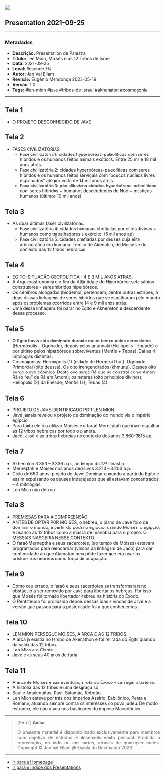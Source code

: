 ![](2021-09-25-ppt-1.jpg)

## Presentation 2021-09-25

---

### Metadados

- **Descrição:** Presentation de Palestra
- **Título:** Len Mion, Moisés e as 12 Tribos de Israel
- **Data:** 2021-09-25
- **Local:** Resende-RJ
- **Autor:** Jan Val Ellam
- **Revisão:** Eugênio Mendonça 2023-05-19
- **Versão:** 1.0
- **Tags:** #len-mion #jave #tribos-de-israel #akhenaton #cosmogonia

---
## Tela 1
- O PROJETO DESCONHECIDO DE JAVÉ
 
## Tela 2
- FASES CIVILIZATÓRIAS
	- Fase civilizatória 1: cidades hyperbóreas-paleolíticas com seres híbridos e os humanos feitos animais exóticos. Entre 25 mil e 18 mil anos atrás. 
	- Fase civilizatória 2: cidades hyperbóreas-paleolíticas com seres híbridos e os humanos feitos serviçais com “poucos núcleos livres espalhados” até por volta de 14 mil anos atrás. 
	- Fase civilizatória 3: pós-diluviana cidades hyperbóreas-paleolíticas com seres híbridos + humanos descendentes de Noé + mestiços humanos (últimos 10 mil anos). 

## Tela 3
- As duas últimas fases civilizatórias:  
	- Fase civilizatória 4: cidades humanas chefiadas por elites divinas + humanos como trabalhadores e exército. (5 mil anos ap) 
	- Fase civilizatória 5: cidades chefiadas por deuses cuja elite aristocrática era humana. Tempo de Akenaton,  de Moisés e do contexto das 12 tribos hebraicas.  

## Tela 4
- EGITO: SITUAÇÃO GEOPOLÍTICA - 4 E 3 MIL ANOS ATRAS.
- A Arqueoastronomia e o fim da Atlântida e do Hiperbóreo: sete sábios construtores - seres híbridos hiperbóreos.  
- Os cérebros alongados (biodemol) pertencem, dentre outras estirpes, a duas dessas linhagens de seres híbridos que se espalharam pelo mundo após os problemas ocorridos entre 14 e 9 mil anos atrás. 
- Uma dessa linhagens foi parar no Egito e Akhenaton é descendente desse processo.

## Tela 5
- O Egito havia sido dominado durante muito tempo pelos seres demo (Hermópolis – Ogdoade), depois pelos anunnaki (Heliópolis - Eneade) e por último pelos hiperbóreos sobreviventes (Menfis + Tebas). Daí as 4 mitologias distintas. 
- Cosmogonias: Hermópolis (1) (cidade de Hermes/Thot): Ogdóade Primordial (oito deuses). Os oito inengendrados (khmunu). Desses oito surge o ovo cósmico. Deste ovo surge Rá que se constrói como Amon-Rá (o “eu” de Rá em Amom); os neteres (oito princípios divinos); Heliópolis (2) da Enéade; Menfis (3); Tebas (4). 

## Tela 6
- PROJETO DE JAVÉ IDENTIFICADO POR LEN MION.
- Javé jamais revelou o projeto de dominação do mundo via o império egípcio.
- Para tanto ele iria utilizar Moisés e o faraó Merneptah que iriam espalhar as 12 tribos hebraicas por todo o planeta. 
- Jacó, José e as tribos hebreias no contexto dos anos 3.860-3815 ap.

## Tela 7
- Akhenaton 3.353 – 3.336 a.p., ao tempo da 17ª dinastia. 
- Merneptah e Moisés nos anos decisivos 3.213 – 3.203 a.p. 
- Ciclo de 660 anos: projeto de Javé: Dominar o mundo a partir do Egito e assim expulsando os deuses indesejados que ali estavam concentrados – 4 mitologias. 
- Len Mion não deixou!

## Tela 8
- PREMISSAS PARA A COMPREENSÃO 
- ANTES DE OPTAR POR MOISÉS, o hebreu, o plano de Javé foi o de dominar o mundo, a partir do poderio egípcio, usando Moisés, o egípcio, e usando as 12 tribos como a massa de manobra para o projeto. O MESSIAS NASCERIA NESSE CONTEXTO. 
- O faraó Merneptha e seus sacerdotes, (ao tempo de Moises) estavam programados para reencarnar (vindos da linhagem de Jacó) para dar continuidade ao que Akenaton nem pôde fazer que era usar os prisioneiros hebreus como força de ocupação.

## Tela 9
- Como deu errado, o faraó e seus sacerdotes se transformaram no obstáculo a ser removido por Javé para libertar os hebreus. Por isso que Moisés foi tornado libertador hebreu na história do Êxodo.  
- O Pentateuco foi produzido depois dessas idas e vindas de Javé e a versão que passou para a posteridade foi a que conhecemos.

## Tela 10
- LEN MION PERSEGUE MOISÉS, A ARCA E AS 12 TRIBOS.
- A arca já existia no tempo de Akenathon e foi retirada do Egito quando da saída das 12 tribos.
- Len Mion e o Cisma
- Javé e os seus 40 anos de fúria.

## Tela 11
- A arca de Moises e sua aventura, a rota do Êxodo – carregar a bateria. 
- A história das 12 tribos é uma desgraça só. 
- Saul e Amalequitas; Davi, Salomão, Roboão.
- Len Mion esteve por trás dos Impérios Assírio, Babilônico, Persa e Romano, atuando sempre contra os interesses do povo judeu. De modo estranho, ele não atuou nos bastidores do império Macedônico. 


---
> [!error] **Aviso**
> <p align="justify">O presente material é disponibilizado exclusivamente para membros com objetivo de estudos e desenvolvimento pessoal. Proibida a reprodução, no todo ou em partes, através de quaisquer meios. Copyright © Jan Val Ellam @ Escola da Decifração 2023. </p>

---

- [Ir para a Homepage](Homepage.Canvas)
- [Ir para o Índice dos Presentations](ÍNDICE%20GERAL%20DOS%20PRESENTATIONS.canvas)